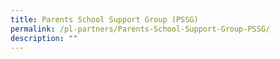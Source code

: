 ```yaml
---
title: Parents School Support Group (PSSG)
permalink: /pl-partners/Parents-School-Support-Group-PSSG/
description: ""
---
```

